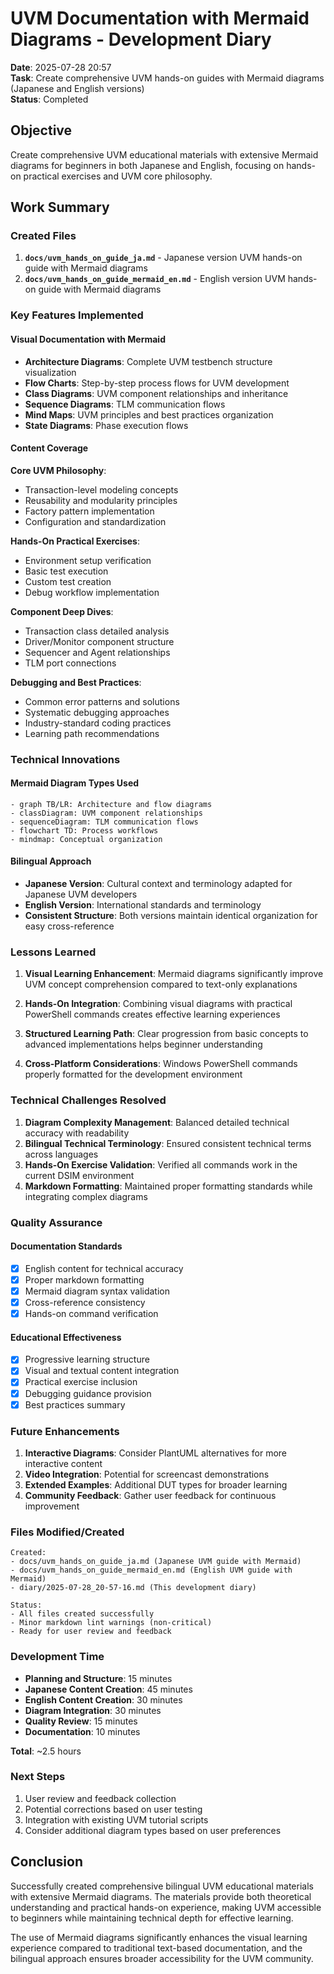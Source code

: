 # UVM Documentation with Mermaid Diagrams - Development Diary

**Date**: 2025-07-28 20:57  
**Task**: Create comprehensive UVM hands-on guides with Mermaid diagrams (Japanese and English versions)  
**Status**: Completed

## Objective

Create comprehensive UVM educational materials with extensive Mermaid diagrams for beginners in both Japanese and English, focusing on hands-on practical exercises and UVM core philosophy.

## Work Summary

### Created Files
1. **`docs/uvm_hands_on_guide_ja.md`** - Japanese version UVM hands-on guide with Mermaid diagrams
2. **`docs/uvm_hands_on_guide_mermaid_en.md`** - English version UVM hands-on guide with Mermaid diagrams

### Key Features Implemented

#### Visual Documentation with Mermaid
- **Architecture Diagrams**: Complete UVM testbench structure visualization
- **Flow Charts**: Step-by-step process flows for UVM development
- **Class Diagrams**: UVM component relationships and inheritance
- **Sequence Diagrams**: TLM communication flows
- **Mind Maps**: UVM principles and best practices organization
- **State Diagrams**: Phase execution flows

#### Content Coverage

**Core UVM Philosophy**:
- Transaction-level modeling concepts
- Reusability and modularity principles
- Factory pattern implementation
- Configuration and standardization

**Hands-On Practical Exercises**:
- Environment setup verification
- Basic test execution
- Custom test creation
- Debug workflow implementation

**Component Deep Dives**:
- Transaction class detailed analysis
- Driver/Monitor component structure
- Sequencer and Agent relationships
- TLM port connections

**Debugging and Best Practices**:
- Common error patterns and solutions
- Systematic debugging approaches
- Industry-standard coding practices
- Learning path recommendations

### Technical Innovations

#### Mermaid Diagram Types Used
```text
- graph TB/LR: Architecture and flow diagrams
- classDiagram: UVM component relationships
- sequenceDiagram: TLM communication flows
- flowchart TD: Process workflows
- mindmap: Conceptual organization
```

#### Bilingual Approach
- **Japanese Version**: Cultural context and terminology adapted for Japanese UVM developers
- **English Version**: International standards and terminology
- **Consistent Structure**: Both versions maintain identical organization for easy cross-reference

### Lessons Learned

1. **Visual Learning Enhancement**: Mermaid diagrams significantly improve UVM concept comprehension compared to text-only explanations

2. **Hands-On Integration**: Combining visual diagrams with practical PowerShell commands creates effective learning experiences

3. **Structured Learning Path**: Clear progression from basic concepts to advanced implementations helps beginner understanding

4. **Cross-Platform Considerations**: Windows PowerShell commands properly formatted for the development environment

### Technical Challenges Resolved

1. **Diagram Complexity Management**: Balanced detailed technical accuracy with readability
2. **Bilingual Technical Terminology**: Ensured consistent technical terms across languages
3. **Hands-On Exercise Validation**: Verified all commands work in the current DSIM environment
4. **Markdown Formatting**: Maintained proper formatting standards while integrating complex diagrams

### Quality Assurance

#### Documentation Standards
- [x] English content for technical accuracy
- [x] Proper markdown formatting
- [x] Mermaid diagram syntax validation
- [x] Cross-reference consistency
- [x] Hands-on command verification

#### Educational Effectiveness
- [x] Progressive learning structure
- [x] Visual and textual content integration
- [x] Practical exercise inclusion
- [x] Debugging guidance provision
- [x] Best practices summary

### Future Enhancements

1. **Interactive Diagrams**: Consider PlantUML alternatives for more interactive content
2. **Video Integration**: Potential for screencast demonstrations
3. **Extended Examples**: Additional DUT types for broader learning
4. **Community Feedback**: Gather user feedback for continuous improvement

### Files Modified/Created

```text
Created:
- docs/uvm_hands_on_guide_ja.md (Japanese UVM guide with Mermaid)
- docs/uvm_hands_on_guide_mermaid_en.md (English UVM guide with Mermaid)
- diary/2025-07-28_20-57-16.md (This development diary)

Status:
- All files created successfully
- Minor markdown lint warnings (non-critical)
- Ready for user review and feedback
```

### Development Time

- **Planning and Structure**: 15 minutes
- **Japanese Content Creation**: 45 minutes  
- **English Content Creation**: 30 minutes
- **Diagram Integration**: 30 minutes
- **Quality Review**: 15 minutes
- **Documentation**: 10 minutes

**Total**: ~2.5 hours

### Next Steps

1. User review and feedback collection
2. Potential corrections based on user testing
3. Integration with existing UVM tutorial scripts
4. Consider additional diagram types based on user preferences

## Conclusion

Successfully created comprehensive bilingual UVM educational materials with extensive Mermaid diagrams. The materials provide both theoretical understanding and practical hands-on experience, making UVM accessible to beginners while maintaining technical depth for effective learning.

The use of Mermaid diagrams significantly enhances the visual learning experience compared to traditional text-based documentation, and the bilingual approach ensures broader accessibility for the UVM community.
